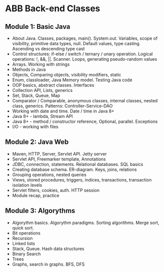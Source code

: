 # ABB Back-end Classes 
 
## Module 1: Basic Java 
- About Java. Classes, packages, main(). System.out. Variables, scope of visibility, primitive data types, null. Default values, type casting. Ascending vs descending type cast 
- Control structures: if-else / switch / ternary / unary operation. Logical operations: !, &&, ||. Scanner. Loops, generating pseudo-random values 
- Arrays. Working with strings
- Methods in Java
- Objects, Comparing objects, visibility modifiers, static
- Enum, classloader, Java Memory model. Testing Java code
- OOP basics, abstract classes. Interfaces
- Collection API, Lists, generics
- Set, Stack, Queue, Map 
- Comparator / Comparable, anonymous classes, internal classes, nested class, generics. Patterns: Controller-Service-DAO
- Working with date and time. Date / time in Java 8+
- Java 8+ - lambda, Stream API
- Java 8+ - method / constructor reference, Optional, parallel. Exceptions
- I/O - working with files
## Module 2: Java Web
- Maven, HTTP, Server, Servlet API. Jetty server 
- Servlet API, Freemarker template, Annotations
- JDBC, connection, statements. Relational databases. SQL basics
- Creating database schema. ER-diagram. Keys, joins, relations
- Grouping operations, nested queries
- Views, stored procedures, triggers, indices, transactions, transaction isolation levels
- Servlet filters, cookies, auth. HTTP session 
- Module recap, practice
 
## Module 3: Algorythms
- Algorythm basics. Algorythm paradigms. Sorting algorithms. Merge sort, quick sort.
- Bit operations
- Recursion 
- Linked lists
- Stack, Queue. Hash data structures
- Binary Search
- Trees 
- Graphs, search in graphs. BFS, DFS


